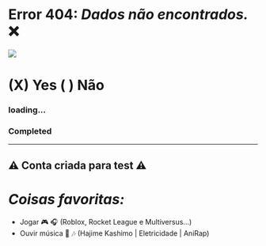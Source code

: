 # Error 404: *Dados não encontrados.* :x:

![](https://media1.tenor.com/m/Gqy4WGxrMv0AAAAC/try-again.gif)

# (X) Yes ( ) Não
### loading...

### Completed
---
:warning: Conta criada para test :warning:
---
# *Coisas favoritas:*
- Jogar :video_game: :headphones:
(Roblox, Rocket League e Multiversus...)
- Ouvir música :musical_note: :notes:
(Hajime Kashimo | Eletricidade | AniRap)
